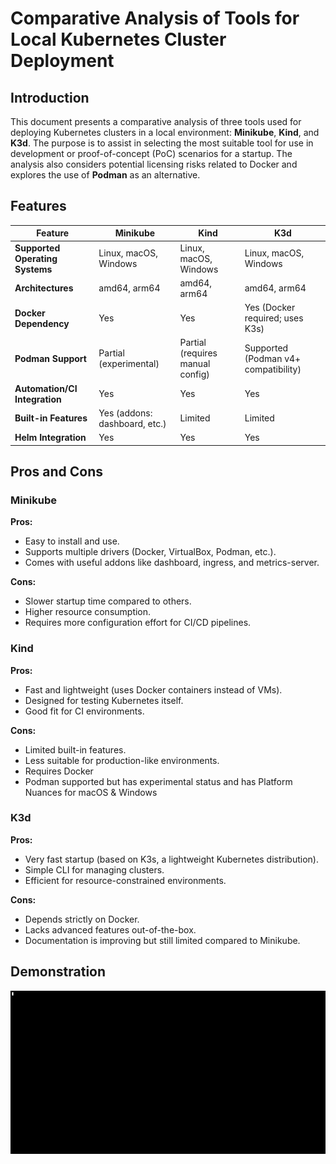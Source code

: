 # Comparative Analysis of Tools for Local Kubernetes Cluster Deployment

## Introduction

This document presents a comparative analysis of three tools used for deploying Kubernetes clusters in a local environment: **Minikube**, **Kind**, and **K3d**. The purpose is to assist in selecting the most suitable tool for use in development or proof-of-concept (PoC) scenarios for a startup. The analysis also considers potential licensing risks related to Docker and explores the use of **Podman** as an alternative.

## Features

| Feature                          | Minikube                        | Kind                               | K3d                                 |
|----------------------------------|----------------------------------|------------------------------------|--------------------------------------|
| **Supported Operating Systems** | Linux, macOS, Windows           | Linux, macOS, Windows              | Linux, macOS, Windows                |
| **Architectures**               | amd64, arm64                    | amd64, arm64                       | amd64, arm64                         |
| **Docker Dependency**          | Yes                             | Yes                                | Yes (Docker required; uses K3s)      |
| **Podman Support**             | Partial (experimental)          | Partial (requires manual config)   | Supported (Podman v4+ compatibility) |
| **Automation/CI Integration**  | Yes                             | Yes                                | Yes                                  |
| **Built-in Features**          | Yes (addons: dashboard, etc.)   | Limited                            | Limited                              |
| **Helm Integration**           | Yes                             | Yes                                | Yes                                  |

## Pros and Cons

### Minikube

**Pros:**
- Easy to install and use.
- Supports multiple drivers (Docker, VirtualBox, Podman, etc.).
- Comes with useful addons like dashboard, ingress, and metrics-server.

**Cons:**
- Slower startup time compared to others.
- Higher resource consumption.
- Requires more configuration effort for CI/CD pipelines.

### Kind

**Pros:**
- Fast and lightweight (uses Docker containers instead of VMs).
- Designed for testing Kubernetes itself.
- Good fit for CI environments.

**Cons:**
- Limited built-in features.
- Less suitable for production-like environments.
- Requires Docker
- Podman supported but has experimental status and has Platform Nuances for macOS & Windows
### K3d

**Pros:**
- Very fast startup (based on K3s, a lightweight Kubernetes distribution).
- Simple CLI for managing clusters.
- Efficient for resource-constrained environments.

**Cons:**
- Depends strictly on Docker.
- Lacks advanced features out-of-the-box.
- Documentation is improving but still limited compared to Minikube.

## Demonstration

![k3d demo](asciiartify.gif)





